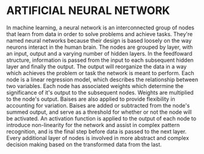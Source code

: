 # ARTIFICIAL NEURAL NETWORK

In machine learning, a neural network is an interconnected group of nodes that learn from data in order to solve problems and achieve tasks. They're named neural networks because their design is based loosely on the way neurons interact in the human brain. The nodes are grouped by layer, with an input, output and a varying number of hidden layers. In the feedfoward structure, information is passed from the input to each subsequent hidden layer and finally the output. The output will reorganize the data in a way which achieves the problem or task the network is meant to perform. Each node is a linear regression model, which describes the relationship between two variables. Each node has associated weights which determine the significance of it's output to the subsequent nodes. Weights are multiplied to the node's output. Baises are also applied to provide flexibility in accounting for variation. Baises are added or subtracted from the node's summed output, and serve as a threshold for whether or not the node will be activated. An activation function is applied to the output of each node to introduce non-linearity for the network and assist in complex pattern recognition, and is the final step before data is passed to the next layer. Every additional layer of nodes is involved in more abstract and complex decision making based on the transformed data from the last.
